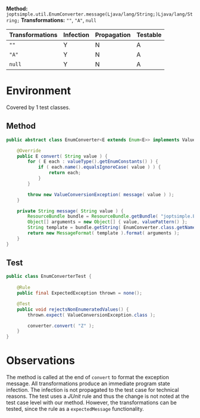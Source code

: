 **Method:** `joptsimple.util.EnumConverter.message(Ljava/lang/String;)Ljava/lang/String;`
**Transformations:** `""`, `"A"`, `null`

| Transformations | Infection | Propagation | Testable |
|-----------------|-----------|-------------|----------|
| `""`            | Y         | N           | A        |
| `"A"`           | Y         | N           | A        |
| `null`          | Y         | N           | A        |

# Environment

Covered by 1 test classes.

## Method

```Java
public abstract class EnumConverter<E extends Enum<E>> implements ValueConverter<E> {

    @Override
    public E convert( String value ) {
        for ( E each : valueType().getEnumConstants() ) {
            if ( each.name().equalsIgnoreCase( value ) ) {
                return each;
            }
        }

        throw new ValueConversionException( message( value ) );
    }

    private String message( String value ) {
        ResourceBundle bundle = ResourceBundle.getBundle( "joptsimple.ExceptionMessages" );
        Object[] arguments = new Object[] { value, valuePattern() };
        String template = bundle.getString( EnumConverter.class.getName() + ".message" );
        return new MessageFormat( template ).format( arguments );
    }
}
```

## Test

```Java
public class EnumConverterTest {
    
    @Rule
    public final ExpectedException thrown = none();

    @Test
    public void rejectsNonEnumeratedValues() {
        thrown.expect( ValueConversionException.class );

        converter.convert( "Z" );
    }
}

```

# Observations

The method is called at the end of `convert` to format the exception message.
All transformations produce an immediate program state infection.
The infection is not propagated to the test case for technical reasons.
The test uses a *JUnit* rule and thus the change is not noted at the test case 
level with our method.
However, the transformations can be tested, since the rule as a `expectedMessage`
functionality.



